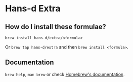 # Hans-d Extra

## How do I install these formulae?

`brew install hans-d/extra/<formula>`

Or `brew tap hans-d/extra` and then `brew install <formula>`.

## Documentation

`brew help`, `man brew` or check [Homebrew's documentation](https://docs.brew.sh).
